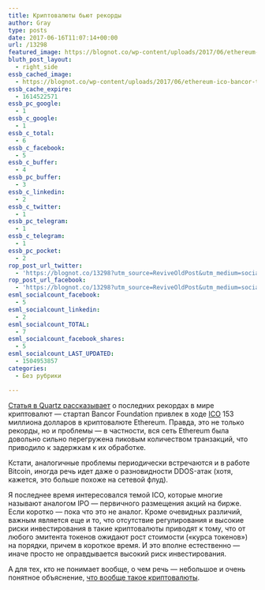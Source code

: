 ```yaml
---
title: Криптовалюты бьют рекорды
author: Gray
type: posts
date: 2017-06-16T11:07:14+00:00
url: /13298
featured_image: https://blognot.co/wp-content/uploads/2017/06/ethereum-ico-bancor-tokens-bitcoin-blockchain-e1497455448739.jpg
bluth_post_layout:
  - right_side
essb_cached_image:
  - https://blognot.co/wp-content/uploads/2017/06/ethereum-ico-bancor-tokens-bitcoin-blockchain-e1497455448739.jpg
essb_cache_expire:
  - 1614522571
essb_pc_google:
  - 1
essb_c_google:
  - 1
essb_c_total:
  - 6
essb_c_facebook:
  - 5
essb_c_buffer:
  - 4
essb_pc_buffer:
  - 3
essb_c_linkedin:
  - 2
essb_c_twitter:
  - 1
essb_pc_telegram:
  - 1
essb_c_telegram:
  - 1
essb_pc_pocket:
  - 2
rop_post_url_twitter:
  - 'https://blognot.co/13298?utm_source=ReviveOldPost&utm_medium=social&utm_campaign=ReviveOldPost'
rop_post_url_facebook:
  - 'https://blognot.co/13298?utm_source=ReviveOldPost&utm_medium=social&utm_campaign=ReviveOldPost'
esml_socialcount_facebook:
  - 5
esml_socialcount_linkedin:
  - 2
esml_socialcount_TOTAL:
  - 7
esml_socialcount_facebook_shares:
  - 5
esml_socialcount_LAST_UPDATED:
  - 1504953857
categories:
  - Без рубрики

---
```








[Статья в Quartz рассказывает][1] о последних рекордах в мире криптовалют — стартап Bancor Foundation привлек в ходе <a href="javascript:void(0)" class="tips" data-trigger="hover" title="Initial Coin Offering">ICO</a> 153 миллиона долларов в криптовалюте Ethereum. Правда, это не только рекорды, но и проблемы — в частности, вся сеть Ethereum была довольно сильно перегружена пиковым количеством транзакций, что приводило к задержкам к их обработке.

Кстати, аналогичные проблемы периодически встречаются и в работе Bitcoin, иногда речь идет даже о разновидности DDOS-атак (хотя, кажется, это больше похоже на сетевой флуд).

Я последнее время интересовался темой ICO, которые многие называют аналогом IPO — первичного размещения акций на бирже. Если коротко — пока что это не аналог. Кроме очевидных различий, важным является еще и то, что отсутствие регулирования и высокие риски инвестирования в такие криптовалюты приводят к тому, что от любого эмитента токенов ожидают рост стоимости (&#171;курса токенов&#187;) на порядки, причем в короткое время. И это вполне естественно — иначе просто не оправдывается высокий риск инвестирования.

А для тех, кто не понимает вообще, о чем речь — небольшое и очень понятное объяснение, [что вообще такое криптовалюты][2].

 [1]: https://qz.com/1004892/the-bancor-ico-just-raised-153-million-on-ethereum-in-three-hours/
 [2]: https://blog.kiltum.tech/2017/06/16/%D0%9A%D1%80%D0%B8%D0%BF%D1%82%D0%BE%D0%B2%D0%B0%D0%BB%D1%8E%D1%82%D1%8B-%D1%87%D0%B5%D0%B3%D0%BE-%D0%BA%D1%83%D0%B4%D0%B0-%D0%B7%D0%B0%D1%87%D0%B5%D0%BC/